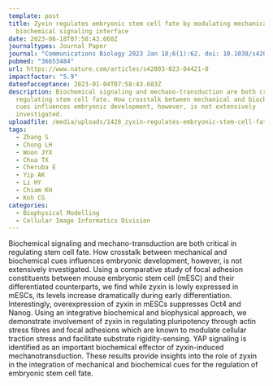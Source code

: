 ```yaml
---
template: post
title: Zyxin regulates embryonic stem cell fate by modulating mechanical and
  biochemical signaling interface
date: 2023-06-18T07:58:43.668Z
journaltypes: Journal Paper
journal: "Communications Biology 2023 Jan 18;6(1):62. doi: 10.1038/s42003-023-04421-0"
pubmed: "36653484"
url: https://www.nature.com/articles/s42003-023-04421-0
impactfactor: "5.9"
dateofacceptance: 2023-01-04T07:58:43.683Z
description: Biochemical signaling and mechano-transduction are both critical in
  regulating stem cell fate. How crosstalk between mechanical and biochemical
  cues influences embryonic development, however, is not extensively
  investigated.
uploadfile: /media/uploads/1428_zyxin-regulates-embryonic-stem-cell-fate.pdf
tags:
  - Zhang S
  - Chong LH
  - Woon JYX
  - Chua TX
  - Cheruba E
  - Yip AK
  - Li HY
  - Chiam KH
  - Koh CG
categories:
  - Biophysical Modelling
  - Cellular Image Informatics Division
---
```

<!--StartFragment-->

Biochemical signaling and mechano-transduction are both critical in regulating stem cell fate. How crosstalk between mechanical and biochemical cues influences embryonic development, however, is not extensively investigated. Using a comparative study of focal adhesion constituents between mouse embryonic stem cell (mESC) and their differentiated counterparts, we find while zyxin is lowly expressed in mESCs, its levels increase dramatically during early differentiation. Interestingly, overexpression of zyxin in mESCs suppresses Oct4 and Nanog. Using an integrative biochemical and biophysical approach, we demonstrate involvement of zyxin in regulating pluripotency through actin stress fibres and focal adhesions which are known to modulate cellular traction stress and facilitate substrate rigidity-sensing. YAP signaling is identified as an important biochemical effector of zyxin-induced mechanotransduction. These results provide insights into the role of zyxin in the integration of mechanical and biochemical cues for the regulation of embryonic stem cell fate.

<!--EndFragment-->
